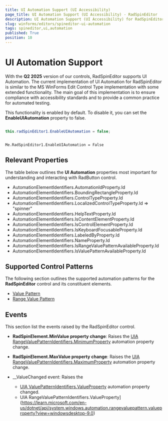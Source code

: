 ```yaml
---
title: UI Automation Support (UI Accessibility)
page_title: UI Automation Support (UI Accessibility) - RadSpinEditor
description: UI Automation Support (UI Accessibility) for RadSpinEditor.   
slug: winforms/editors/spineditor-ui-automation
tags: spineditor,ui,automation
published: True
position: 10
---
```


# UI Automation Support

With the __Q2 2025__ version of our controls, RadSpinEditor supports UI Automation. The current implementation of UI Automation for RadSpinEditor is similar to the MS WinForms Edit Control Type implementation with some extended functionality. The main goal of this implementation is to ensure compliance with accessibility standards and to provide a common practice for automated testing. 

This functionality is enabled by default. To disable it, you can set the __EnableUIAutomation__ property to false.


````C#

this.radSpinEditor1.EnableUIAutomation = false;

````
````VB.NET

Me.RadSpinEditor1.EnableUIAutomation = False

````

<!--
![maskedEditBox-ui-automation](images/maskedEditBox-ui-automation001.png)
-->

## Relevant Properties 

The table below outlines the __UI Automation__ properties most important for understanding and interacting with RadButton control.

* AutomationElementIdentifiers.AutomationIdProperty.Id 
* AutomationElementIdentifiers.BoundingRectangleProperty.Id
* AutomationElementIdentifiers.ControlTypeProperty.Id
* AutomationElementIdentifiers.LocalizedControlTypeProperty.Id => "spinner"
* AutomationElementIdentifiers.HelpTextProperty.Id
* AutomationElementIdentifiers.IsContentElementProperty.Id
* AutomationElementIdentifiers.IsControlElementProperty.Id
* AutomationElementIdentifiers.IsKeyboardFocusableProperty.Id
* AutomationElementIdentifiers.LabeledByProperty.Id 
* AutomationElementIdentifiers.NameProperty.Id 
* AutomationElementIdentifiers.IsRangeValuePatternAvailableProperty.Id
* AutomationElementIdentifiers.IsValuePatternAvailableProperty.Id

## Supported Control Patterns

The following section outlines the supported automation patterns for the __RadSpinEditor__ control and its constituent elements.

* [Value Pattern](https://learn.microsoft.com/en-us/dotnet/api/system.windows.automation.valuepattern?view=windowsdesktop-9.0)
* [Range Value Pattern](https://learn.microsoft.com/en-us/dotnet/api/system.windows.automation.rangevaluepattern?view=windowsdesktop-9.0)

## Events

This section list the events raised by the RadSpinEditor control.

* __RadSpinElement.MinValue property change__: Raises the [UIA RangeValuePatternIdentifiers.MinimumProperty](https://learn.microsoft.com/en-us/dotnet/api/system.windows.automation.rangevaluepattern.minimumproperty?view=windowsdesktop-9.0) automation property change.

* __RadSpinElement.MaxValue property change__: Raises the [UIA RangeValuePatternIdentifiers.MaximumProperty](https://learn.microsoft.com/en-us/dotnet/api/system.windows.automation.rangevaluepattern.maximumproperty?view=windowsdesktop-9.0) automation property change.

* __ValueChanged event: Raises the 

	* [UIA ValuePatternIdentifiers.ValueProperty](https://learn.microsoft.com/en-us/dotnet/api/system.windows.automation.valuepattern.valueproperty?view=windowsdesktop-9.0) automation property changed.
	* UIA RangeValuePatternIdentifiers.ValueProperty](https://learn.microsoft.com/en-us/dotnet/api/system.windows.automation.rangevaluepattern.valueproperty?view=windowsdesktop-9.0)




